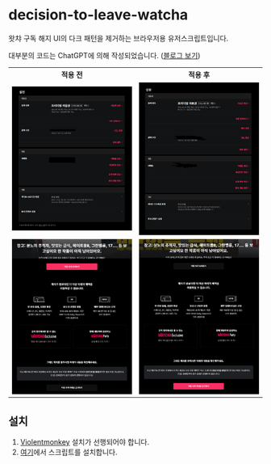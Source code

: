 # decision-to-leave-watcha

왓챠 구독 해지 UI의 다크 패턴을 제거하는 브라우저용 유저스크립트입니다.

대부분의 코드는 ChatGPT에 의해 작성되었습니다. ([블로그 보기](https://www.seoco.me/92cf8380-f52f-44fc-a49a-c600b626a51c))

<table>
<tr>
<th style="text-align:center;">적용 전</th>
<th style="text-align:center;">적용 후</th>
</tr>
<tr>
<td>
<img width="360px" src="./assets/settings-before.png">
</td>
<td>
<img width="360px" src="./assets/settings-after.png">
</td>
</tr>
<tr>
<td>
<img width="360px" src="./assets/cancel-before.png">
</td>
<td>
<img width="360px" src="./assets/cancel-after.png">
</td>
</tr>
</table>

## 설치

1. [Violentmonkey](https://violentmonkey.github.io) 설치가 선행되어야 합니다.
1. [여기](https://greasyfork.org/scripts/459129)에서 스크립트를 설치합니다.

